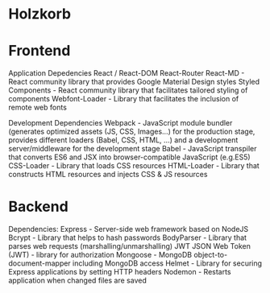 # Holzkorb

# Frontend
Application Depedencies
React / React-DOM
React-Router
React-MD - React community library that provides Google Material Design styles
Styled Components - React community library that facilitates tailored styling of components
Webfont-Loader - Library that facilitates the inclusion of remote web fonts

Development Dependencies
Webpack - JavaScript module bundler (generates optimized assets (JS, CSS, Images…) for the production stage, provides different loaders (Babel, CSS, HTML, …) and a development server/middleware for the development stage
Babel - JavaScript transpiler that converts ES6 and JSX into browser-compatible JavaScript (e.g.ES5)
CSS-Loader - Library that loads CSS resources
HTML-Loader - Library that constructs HTML resources and injects CSS & JS resources

# Backend

Dependencies:
Express - Server-side web framework based on NodeJS
Bcrypt - Library that helps to hash passwords
BodyParser - Library that parses web requests (marshalling/unmarshalling)
JWT JSON Web Token (JWT) - library for authorization
Mongoose - MongoDB object-to-document-mapper including MongoDB access
Helmet - Library for securing Express applications by setting HTTP headers
Nodemon - Restarts application when changed files are saved

